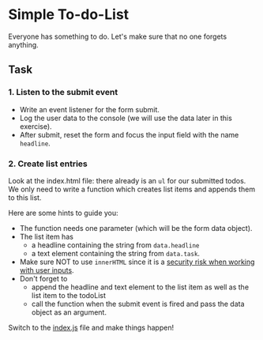 # Simple To-do-List

Everyone has something to do. Let's make sure that no one forgets anything.

## Task

### 1. Listen to the submit event

- Write an event listener for the form submit.
- Log the user data to the console (we will use the data later in this exercise).
- After submit, reset the form and focus the input field with the name `headline`.

### 2. Create list entries

Look at the index.html file: there already is an `ul` for our submitted todos. We only need to write a function which creates list items and appends them to this list.

Here are some hints to guide you:

- The function needs one parameter (which will be the form data object).
- The list item has
  - a headline containing the string from `data.headline`
  - a text element containing the string from `data.task`.
- Make sure NOT to use `innerHTML` since it is a [security risk when working with user inputs](https://developer.mozilla.org/en-US/docs/Web/API/Element/innerHTML#security_considerations).
- Don't forget to
  - append the headline and text element to the list item as well as the list item to the todoList
  - call the function when the submit event is fired and pass the data object as an argument.

Switch to the [index.js](./js/index.js) file and make things happen!
